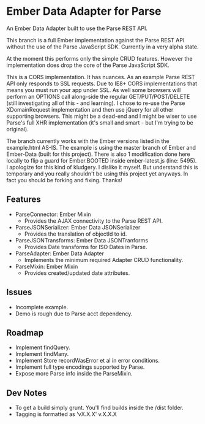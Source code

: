 Ember Data Adapter for Parse
===================

An Ember Data Adapter built to use the Parse REST API. 

This branch is a full Ember implementation against the Parse REST API without the use
of the Parse JavaScript SDK. Currently in a very alpha state. 

At the moment this performs only the simple CRUD features. However the implementation 
does drop the core of the Parse JavaScript SDK.

This is a CORS implementation. It has nuances. As an example Parse REST API only responds
to SSL requests. Due to IE8+ CORS implementations that means you must run your app under SSL. As well
some browsers will perform an OPTIONS call along-side the regular GET/PUT/POST/DELETE 
(still investigating all of this - and learning). I chose to re-use the Parse XDomainRequest implementation
and then use jQuery for all other supporting browsers. This might be a dead-end and I might
be wiser to use Parse's full XHR implementation (it's small and smart - but I'm trying to be original).

The branch currently works with the Ember versions listed in the example.html AS-IS. 
The example is using the master branch of Ember and Ember-Data (built for this project). 
There is also 1 modification done here locally to flip a guard for Ember.BOOTED inside 
ember-latest.js (line: 5495). I apologize for this kind of kludgery. I dislike it myself. 
But understand this is temporary and you really shouldn't be using this project yet anyways. 
In fact you should be forking and fixing. Thanks!

Features
--------

* ParseConnector: Ember Mixin
  * Provides the AJAX connectivity to the Parse REST API.
* ParseJSONSerializer: Ember Data JSONSerializer
  * Provides the translation of objectId to id.
* ParseJSONTransforms: Ember Data JSONTranforms
  * Provides Date transforms for ISO Dates in Parse.
* ParseAdapter: Ember Data Adapter
  * Implements the minimum required Adapter CRUD functionality.
* ParseMixin: Ember Mixin
  * Provides created/updated date attributes.

Issues
------

* Incomplete example.
* Demo is rough due to Parse acct dependency.

Roadmap
-------

* Implement findQuery.
* Implement findMany.
* Implement Store recordWasError et al in error conditions.
* Implement full type encodings supported by Parse.
* Expose more Parse info inside the ParseMixin.

Dev Notes
---------
* To get a build simply grunt. You'll find builds inside the /dist folder.
* Tagging is formatted as 'vX.X.X' v.X.X.X
